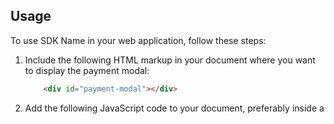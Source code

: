 
## Usage

To use SDK Name in your web application, follow these steps:

1. Include the following HTML markup in your document where you want to display the payment modal:
    ```html
        <div id="payment-modal"></div>
    ```

2. Add the following JavaScript code to your document, preferably inside a <script> tag or an external JavaScript file:

   ```javascript
   window.onload = function() {
    var modalElement = document.getElementById('payment-modal');
    ckPaySDK.PaymentComponent.renderPaymentModal(modalElement, { /* props go here */ });
}
```

Make sure to replace `{ /* props go here */ }` with the necessary configuration options for your payment component.

You can customize the SDK integration as per your application's requirements. Refer to the SDK documentation for detailed information on available configuration options and APIs.

## Sample HTML Integration

Here's an example of how you can integrate the SDK in a basic HTML page:

```html
<!DOCTYPE html>
<html lang="en">
<head>
  <meta charset="UTF-8">
  <title>SDK Name HTML Integration</title>
  <script src="https://cdkpay.dogeria.workers.dev/cdkPay.js"></script>
</head>
<body>
  <div id="payment-modal"></div>
  <script>
    window.onload = function() {
        var modalElement = document.getElementById('payment-modal');
        ckPaySDK.PaymentComponent.renderPaymentModal(modalElement, { /* props go here */ });
    }
  </script>
</body>
</html>
```

## Sample React Integration

Here's an example of how you can integrate the SDK in a React application:

1. Install the SDK package using npm or yarn:

   `BASH COMMANDS GO HERE`

2. Import the SDK into your React component:

  ```javascript
  import React from 'react'
import { createRoot } from 'react-dom/client'


window.onload = function () {
  ckPaySDK.PaymentComponent.initialize('payment-modal')
}

const App = () => {
  const handlePayment = () => {
    console.log('payment has been handle')
  }

  const startPaymentFlow = () => {
    ckPaySDK.PaymentComponent.renderPaymentModal({}, function () {
      console.log('Payment complete')
      // hide the modal when payment is done
      ckPaySDK.PaymentComponent.removePaymentModal()
    })
  }

  return (
    <div>
      <h1>hello world</h1>
      <button
        onClick={() => {
          ckPaySDK.PaymentComponent.renderPaymentModal({}, function () {
            ckPaySDK.PaymentComponent.removePaymentModal()
          })
        }}
      >
        Pay in BTC
      </button>
    </div>
  )
}

const container = document.getElementById('app')
const root = createRoot(container)
```
# BitFabric Extension Documentation

The BitFabric extension is a simple interface for adding items and profiles, purchasing items, and retrieving item details in a Web 3.0 marketplace. It simplifies the process by handling authentication and other backend tasks under the hood, allowing users to focus on frontend functionality.

## Data Types

### `Item`

An item represents a product in the marketplace. When creating a new item, an `Item` object must contain the following properties:

- `name`: (Text) The name of the item.
- `cost`: (Nat) The cost of the item in the marketplace.
- `available`: (Bool) Availability status of the item. If `true`, the item is available for purchase; if `false`, it's not.
- `category`: (Text) The category the item belongs to.

Example:

```javascript
let newItem = {
  name: "Test Item",
  cost: 500,
  available: true,
  category: "Electronics",
};
```

The merchant field representing the merchant who is adding the item is automatically added by BitFabric. This field contains the Principal ID of the user who is currently authenticated. The Principal ID is a unique identifier generated based on the domain where BitFabric is deployed. This ensures that each dapp using BitFabric has unique user identifiers.

Profile
A profile represents a user in the marketplace. When creating a new profile, a Profile object must contain the following properties:

profilePicture: (Blob) An optional property, representing the user's profile picture. It should be in the form of a binary data object.
name: (Text) The name of the user.
description: (Text) A description of the user.
Example:

```javascript
let newProfile = {
  profilePicture: "<Binary Data>",
  name: "John Doe",
  description: "A tech enthusiast",
};
```


API Methods
addItem(item)
Adds a new item to the marketplace.

Parameters:

item: (Item) An Item object representing the item to add to the marketplace.
Example:
```javascript
ckPaySDK.PaymentComponent.addItem(newItem);
```
addProfile(profile)

Adds a new user profile.

Parameters:

profile: (Profile) A Profile object representing the user profile to add.
Example:
```javascript
ckPaySDK.PaymentComponent.addProfile(newProfile);
```

buyItem(item)
Buys an item from the marketplace.

Parameters:

item: (Nat) The id of the item to purchase.
Example:
```javascript
ckPaySDK.PaymentComponent.buyItem(itemId);
```

getItem(item)
Retrieves an item's details from the marketplace.

Parameters:

item: (Nat) The id of the item to retrieve.
Example:
```javascript
ckPaySDK.PaymentComponent.getItem(itemId);
```


When BitFabric is deployed, it establishes a connection with your dapp and generates unique Principal IDs based on your domain. These Principal IDs are used to uniquely identify users in the system, allowing for safe and secure transactions.


Customizing BitFabric Payment Widget
The BitFabric payment widget provides a highly customizable interface for streamlining the payment flow. This document will guide you on how to use and customize the BitFabric widget in your application.

Here's an example of how to customize the widget:
```
window.onload = function () {
  ckPaySDK.PaymentComponent.initialize('payment-modal', {
    cardColor: "#123456",
    gradientColor: "#789abc",
    primaryColor: '#abcdef',
    secondaryColor: '#ffffff',
    steps: [
      {
        type: 'login',
        title: 'Custom Login',
        data: {
          "type": "section",
          "props": {},
          "style": {},
          "children": [
            {
              "type": "h1",
              "props": {},
              "style": { "color": "green", "textAlign": "center" },
              "children": "Welcome Back!"
            },
            {
              "type": "p",
              "props": {},
              "style": { "color": "black", "fontSize": "18px" },
              "children": "We're glad to see you again. Let's make some magic happen!"
            }
          ]
        }
      },
      {
        type: 'confirmPaymentDetails',
        title: 'Confirm Payment Details',
        data: {
          "type": "section",
          "props": {},
          "children": [
            {
              "type": "h1",
              "props": {},
              "children": "Invoice"
            },
            {
              "type": "p",
              "props": {},
              "children": "Customer Name"
            },
            {
              "type": "p",
              "props": {},
              "children": "Product: 'Cool Product'"
            },
            {
              "type": "p",
              "props": {},
              "children": "Price: 0.00000100 BTC"
            }
          ]
        }
      }
    ],
  });
}
```

Here is a breakdown of the different customization options:

cardColor: This defines the main color of the card.
gradientColor: This defines the gradient color of the card.
primaryColor: This defines the primary color of the texts and buttons.
secondaryColor: This defines the secondary color of the texts and buttons.
steps: This is an array that defines the steps of the payment flow. Each step is an object that has a type, title, and data property. data contains the content to be displayed on the step and can include nested elements.
In the example above, we have two steps: 'login' and 'confirmPaymentDetails'. Each step has a custom title and data.

The type field for the step is a string representing the type of the step. The title is the title for that particular step and data is the contents of the step. In the data, you can specify a type (like 'section'), props for additional properties, style for the style of the section and children for the nested elements inside the section.

With these options, you can customize the payment flow according to your application's requirements.

